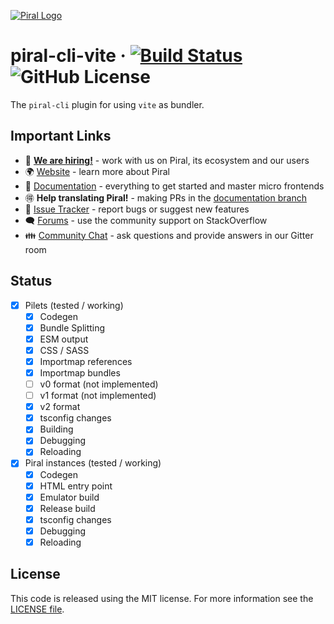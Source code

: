 [![Piral Logo](https://github.com/smapiot/piral/raw/main/docs/assets/logo.png)](https://piral.io)

# piral-cli-vite &middot; [![Build Status](https://smapiot.visualstudio.com/piral-pipelines/_apis/build/status/smapiot.piral-cli-vite?branchName=develop)](https://smapiot.visualstudio.com/piral-pipelines/_build/latest?definitionId=109&branchName=develop) ![GitHub License](https://img.shields.io/badge/license-MIT-blue.svg)

The `piral-cli` plugin for using `vite` as bundler.

## Important Links

* 📢 **[We are hiring!](https://smapiot.com/jobs)** - work with us on Piral, its ecosystem and our users
* 🌍 [Website](https://piral.io/) - learn more about Piral
* 📖 [Documentation](https://docs.piral.io/) - everything to get started and master micro frontends
* 🉐 **Help translating Piral!** - making PRs in the [documentation branch](https://github.com/smapiot/piral/tree/documentation)
* 🐞 [Issue Tracker](https://github.com/smapiot/piral/issues) - report bugs or suggest new features
* 🗨 [Forums](https://stackoverflow.com/questions/tagged/piral) - use the community support on StackOverflow
* 👪 [Community Chat](https://gitter.im/piral-io/community) - ask questions and provide answers in our Gitter room

## Status

* [x] Pilets (tested / working)
  * [x] Codegen
  * [x] Bundle Splitting
  * [x] ESM output
  * [x] CSS / SASS
  * [x] Importmap references
  * [x] Importmap bundles
  * [ ] v0 format (not implemented)
  * [ ] v1 format (not implemented)
  * [x] v2 format
  * [x] tsconfig changes
  * [x] Building
  * [x] Debugging
  * [x] Reloading
* [x] Piral instances (tested / working)
  * [x] Codegen
  * [x] HTML entry point
  * [x] Emulator build
  * [x] Release build
  * [x] tsconfig changes
  * [x] Debugging
  * [x] Reloading

## License

This code is released using the MIT license. For more information see the [LICENSE file](LICENSE).
